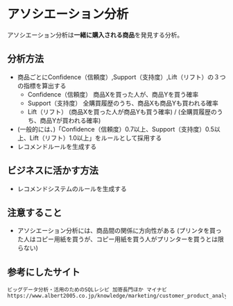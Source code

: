 # アソシエーション分析

アソシエーション分析は**一緒に購入される商品**を発見する分析。

## 分析方法
- 商品ごとにConfidence（信頼度）,Support（支持度）,Lift（リフト）の３つの指標を算出する
  - Confidence（信頼度）
    商品Xを買った人が、商品Yを買う確率
  - Support（支持度）
    全購買履歴のうち、商品Xも商品Yも買われる確率
  - Lift（リフト）
    (商品Xを買った人が商品Yも買う確率) / (全購買履歴のうち、商品Yが買われる確率)
- (一般的には、)「Confidence（信頼度）0.7以上、Support（支持度）0.5以上、Lift（リフト）1.0以上」をルールとして採用する
- レコメンドルールを生成する

## ビジネスに活かす方法
- レコメンドシステムのルールを生成する

## 注意すること
- アソシエーション分析には、商品間の関係に方向性がある
  (プリンタを買った人はコピー用紙を買うが、コピー用紙を買う人がプリンターを買うとは限らない)

## 参考にしたサイト

```
ビッグデータ分析・活用のためのSQLレシピ 加嵜長門ほか マイナビ
https://www.albert2005.co.jp/knowledge/marketing/customer_product_analysis/abc_association
```
